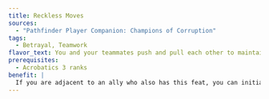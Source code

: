 ```yaml
---
title: Reckless Moves
sources:
  - "Pathfinder Player Companion: Champions of Corruption"
tags:
  - Betrayal, Teamwork
flavor_text: You and your teammates push and pull each other to maintain your balance in precarious circumstances.
prerequisites:
  - Acrobatics 3 ranks
benefit: |
  If you are adjacent to an ally who also has this feat, you can initiate this feat as a free action to use the ally as a counterweight to improve your balance, which requires you to push or pull her slightly. You gain a +4 bonus on Acrobatics, Climb, and Stealth checks until you cease using this feat as a free action or you move away from the ally. The abettor is kept off balance and takes a –2 penalty on Acrobatics, Climb, and Stealth checks as long as this feat remains in effect. You can initiate this feat as an immediate action while you are falling or being knocked prone in order to switch places with the abettor, moving her into your former space and moving yourself into her former space. If you do, you and the abettor each end this movement prone unless you succeed at an Acrobatics check with a DC of 20 (the bonuses and penalties for this feat apply). If you were falling, the abettor is falling instead. If you or the abettor were climbing, the other person must succeed at a Climb check against the surface's normal DC to grab on and avoid falling. Switching places provokes attacks of opportunity for the abettor only.
---
```


